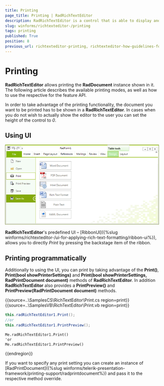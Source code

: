 ```yaml
---
title: Printing
page_title: Printing | RadRichTextEditor
description: RadRichTextEditor is a control that is able to display and edit rich-text content including formatted text arranged in pages, paragraphs, spans (runs), tables, etc.
slug: winforms/richtexteditor-/printing
tags: printing
published: True
position: 8
previous_url: richtexteditor-printing, richtexteditor-how-guidelines-for-printing-with-raddocument
---
```


# Printing

__RadRichTextEditor__ allows printing the __RadDocument__ instance shown in it. The following article describes the available printing modes, as well as how to use the respective for the feature API.
      
In order to take advantage of the printing functionality, the document you want to be printed has to be shown in a __RadRichTextEditor__. In cases when you do not wish to actually show the editor to the user you can set the height of the control to *0*.
      
## Using UI 

![richtexteditor-printing 001](images/richtexteditor-printing001.png)

**RadRichTextEditor**'s predefined UI – [RibbonUI]({%slug winforms/richtexteditor-/ui-for-applying-rich-text-formatting/ribbon-ui%}), allows you to directly *Print* by pressing the backstage item of the ribbon.
        
## Printing programmatically

Additionally to using the UI, you can print by taking advantage of the __Print()__,  __Print(bool showPrinterSettings)__ and __Print(bool showPrinterSettings, RadPrintDocument document)__ methods of  __RadRichTextEditor__. In addition **RadRichTextEditor** also provides a __PrintPreview()__ and __PrintPreview(RadPrintDocument document)__ methods.         

{{source=..\SamplesCS\RichTextEditor\Print.cs region=print}} 
{{source=..\SamplesVB\RichTextEditor\Print.vb region=print}} 

````C#
this.radRichTextEditor1.Print();
//or
this.radRichTextEditor1.PrintPreview();

````
````VB.NET
Me.radRichTextEditor1.Print()
'or
Me.radRichTextEditor1.PrintPreview()

````

{{endregion}} 

If you want to specify any print setting you can create an instance of [RadPrintDocument]({%slug winforms/telerik-presentation-framework/printing-support/radprintdocument%}) and pass it to the respective method override.
        
